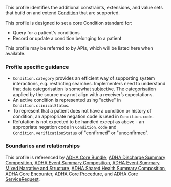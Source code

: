 This profile identifies the additional constraints, extensions, and value sets that build on and extend [Condition](http://hl7.org/fhir/R4/condition.html) that are supported. 

This profile is designed to set a core Condition standard for:
* Query for a patient's conditions
* Record or update a condition belonging to a patient

This profile may be referred to by APIs, which will be listed here when available.


### Profile specific guidance
- `Condition.category` provides an efficient way of supporting system interactions, e.g. restricting searches. Implementers need to understand that data categorisation is somewhat subjective. The categorisation applied by the source may not align with a receiver’s expectations. 
- An active condition is represented using "active" in `Condition.clinicalStatus`.
- To represent that a patient does not have a condition or history of condition, an appropriate negation code is used in `Condition.code`.
- Refutation is not expected to be handled except as above - an appropriate negation code in `Condition.code` and `Condition.verificationStatus` of "confirmed" or "unconfirmed".


### Boundaries and relationships
This profile is referenced by 
[ADHA Core Bundle](StructureDefinition-dh-bundle-core-1.html), 
[ADHA Discharge Summary Composition](StructureDefinition-dh-composition-ds-1.html), 
[ADHA Event Summary Composition](StructureDefinition-dh-composition-es-1.html),
[ADHA Event Summary Mixed Narrative and Structure](StructureDefinition-dh-composition-es-mix-1.html), 
[ADHA Shared Health Summary Composition](StructureDefinition-dh-composition-shs-1.html),
[ADHA Core Encounter](StructureDefinition-dh-encounter-core-1.html), 
[ADHA Core Procedure](StructureDefinition-dh-procedure-core-1.html), and 
[ADHA Core ServiceRequest](StructureDefinition-dh-servicerequest-core-1.html).
